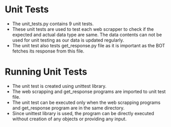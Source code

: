 # Unit Tests

- The unit_tests.py contains 9 unit tests.
- These unit tests are used to test each web scrapper to check if the expected and actual data type are same. The data contents can not be used for unit testing as our data is updated regularly.
- The unit test also tests get_response.py file as it is important as the BOT fetches its response from this file.

# Running Unit Tests

- The unit test is created using unittest library.
- The web scrapping and get_response programs are imported to unit test file.
- The unit test can be executed only when the web scrapping programs and get_response program are in the same directory.
- Since unittest library is used, the program can be directly executed without creation of any objects or providing any input.
